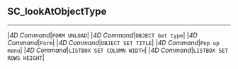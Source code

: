 ﻿## SC_lookAtObjectType---|*4D Command*|`FORM UNLOAD`||*4D Command*|`OBJECT Get type`||*4D Command*|`Form`||*4D Command*|`OBJECT SET TITLE`||*4D Command*|`Pop up menu`||*4D Command*|`LISTBOX SET COLUMN WIDTH`||*4D Command*|`LISTBOX SET ROWS HEIGHT`|